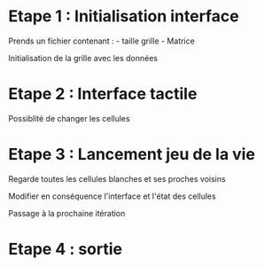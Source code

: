 # Etape 1 : Initialisation interface 

Prends un fichier contenant :
	- taille grille
	- Matrice

Initialisation de la grille avec les données

# Etape 2 : Interface tactile

Possiblité de changer les cellules

# Etape 3 : Lancement jeu de la vie

Regarde toutes les cellules blanches et ses proches voisins

Modifier en conséquence l'interface et l'état des cellules

Passage à la prochaine itération

# Etape 4 : sortie

